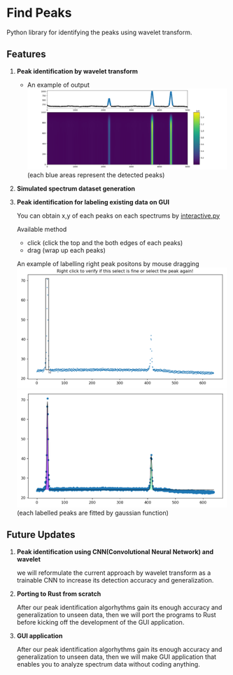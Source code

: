 # <b>Find Peaks</b>
Python library for identifying the peaks using wavelet transform.

## <b>Features</b>

1. <b>Peak identification by wavelet transform</b>

    - An example of output  
        ![an example of output](img/wavelet_detection.png)
        (each blue areas represent the detected peaks)

1. <b>Simulated spectrum dataset generation</b>

1. <b>Peak identification for labeling existing data on GUI</b>

    You can obtain x,y of each peaks on each spectrums by [interactive.py](interactive.py)

    Available method
    - click (click the top and the both edges of each peaks)
    - drag (wrap up each peaks)

    An example of labelling right peak positons by mouse dragging
    ![labelling by mouse dragging](img/labelling_1.png)
    ![plotted label](img/labelling_2.png)  (each labelled peaks are fitted by gaussian function)

## <b>Future Updates</b>

1. <b>Peak identification using CNN(Convolutional Neural Network) and wavelet</b>

    we will reformulate the current approach by wavelet transform as a trainable CNN to increase its detection accuracy and generalization.

1. <b>Porting to Rust from scratch</b>

    After our peak identification algorhythms gain its enough accuracy and generalization to unseen data, then we will port the programs to Rust before kicking off the development of the GUI application.

1. <b>GUI application</b>

    After our peak identification algorhythms gain its enough accuracy and generalization to unseen data, then we will make GUI application that enables you to analyze spectrum data without coding anything.
